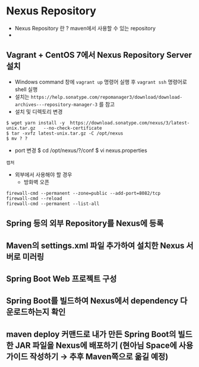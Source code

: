 # Nexus Repository
- Nexus Repository 란 ? maven에서 사용할 수 있는 repository
- 

## Vagrant + CentOS 7에서 Nexus Repository Server 설치

- Windows command 창에 ``` vagrant up ``` 명령어 실행 후 ```vagrant ssh``` 명령어로 shell 실행
- 설치는 ``` https://help.sonatype.com/repomanager3/download/download-archives---repository-manager-3 ``` 를 참고
- 설치 및 디렉토리 변경
```
$ wget yarn install -y	https://download.sonatype.com/nexus/3/latest-unix.tar.gz   --no-check-certificate
$ tar -xvfz latest-unix.tar.gz -C /opt/nexus
$ mv ? ?
```
- port 변경
$ cd /opt/nexus/?/conf
$ vi nexus.properties

```
캡처
```

- 외부에서 사용해야 할 경우
  - 방화벽 오픈
```
firewall-cmd --permanent --zone=public --add-port=8082/tcp
firewall-cmd --reload
firewall-cmd --permanent --list-all
```

## Spring 등의 외부 Repository를 Nexus에 등록

## Maven의 settings.xml 파일 추가하여 설치한 Nexus 서버로 미러링

## Spring Boot Web 프로젝트 구성

## Spring Boot를 빌드하여 Nexus에서 dependency 다운로드하는지 확인

## maven deploy 커맨드로 내가 만든 Spring Boot의 빌드한 JAR 파일을 Nexus에 배포하기 (현아님 Space에 사용 가이드 작성하기 → 추후 Maven쪽으로 옮길 예정)

